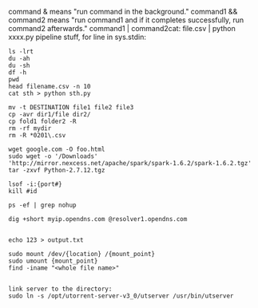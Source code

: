 
command & means "run command in the background."
command1 && command2 means "run command1 and if it completes successfully, run command2 afterwards."
command1 | command2cat:  file.csv | python xxxx.py   pipeline stuff, for line in sys.stdin:
```
ls -lrt 
du -ah
du -sh 
df -h
pwd 
head filename.csv -n 10
cat sth > python sth.py

mv -t DESTINATION file1 file2 file3
cp -avr dir1/file dir2/
cp fold1 folder2 -R
rm -rf mydir
rm -R *0201\.csv

wget google.com -O foo.html
sudo wget -o '/Downloads' 'http://mirror.nexcess.net/apache/spark/spark-1.6.2/spark-1.6.2.tgz'
tar -zxvf Python-2.7.12.tgz

lsof -i:{port#} 
kill #id

ps -ef | grep nohup

dig +short myip.opendns.com @resolver1.opendns.com


echo 123 > output.txt

sudo mount /dev/{location} /{mount_point}
sudo umount {mount_point}
find -iname "<whole file name>"


link server to the directory: 
sudo ln -s /opt/utorrent-server-v3_0/utserver /usr/bin/utserver
```


